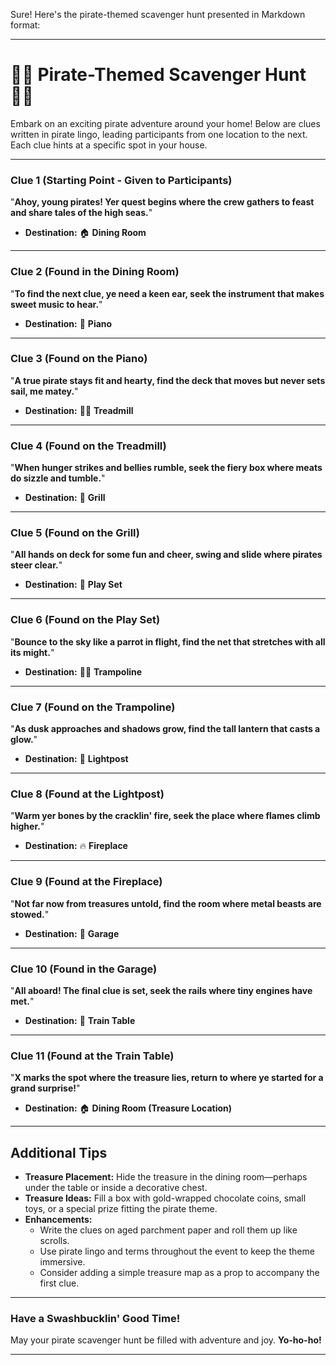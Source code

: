 Sure! Here's the pirate-themed scavenger hunt presented in Markdown format:

---

# 🏴‍☠️ Pirate-Themed Scavenger Hunt 🏴‍☠️

Embark on an exciting pirate adventure around your home! Below are clues written in pirate lingo, leading participants from one location to the next. Each clue hints at a specific spot in your house.

---

### **Clue 1 (Starting Point - Given to Participants)**

"**Ahoy, young pirates! Yer quest begins where the crew gathers to feast and share tales of the high seas.**"

- **Destination:** 🏠 **Dining Room**

---

### **Clue 2 (Found in the Dining Room)**

"**To find the next clue, ye need a keen ear, seek the instrument that makes sweet music to hear.**"

- **Destination:** 🎹 **Piano**

---

### **Clue 3 (Found on the Piano)**

"**A true pirate stays fit and hearty, find the deck that moves but never sets sail, me matey.**"

- **Destination:** 🏃‍♂️ **Treadmill**

---

### **Clue 4 (Found on the Treadmill)**

"**When hunger strikes and bellies rumble, seek the fiery box where meats do sizzle and tumble.**"

- **Destination:** 🍖 **Grill**

---

### **Clue 5 (Found on the Grill)**

"**All hands on deck for some fun and cheer, swing and slide where pirates steer clear.**"

- **Destination:** 🛝 **Play Set**

---

### **Clue 6 (Found on the Play Set)**

"**Bounce to the sky like a parrot in flight, find the net that stretches with all its might.**"

- **Destination:** 🤸‍♀️ **Trampoline**

---

### **Clue 7 (Found on the Trampoline)**

"**As dusk approaches and shadows grow, find the tall lantern that casts a glow.**"

- **Destination:** 🔦 **Lightpost**

---

### **Clue 8 (Found at the Lightpost)**

"**Warm yer bones by the cracklin' fire, seek the place where flames climb higher.**"

- **Destination:** 🔥 **Fireplace**

---

### **Clue 9 (Found at the Fireplace)**

"**Not far now from treasures untold, find the room where metal beasts are stowed.**"

- **Destination:** 🚗 **Garage**

---

### **Clue 10 (Found in the Garage)**

"**All aboard! The final clue is set, seek the rails where tiny engines have met.**"

- **Destination:** 🚂 **Train Table**

---

### **Clue 11 (Found at the Train Table)**

"**X marks the spot where the treasure lies, return to where ye started for a grand surprise!**"

- **Destination:** 🏠 **Dining Room (Treasure Location)**

---

## **Additional Tips**

- **Treasure Placement:** Hide the treasure in the dining room—perhaps under the table or inside a decorative chest.
- **Treasure Ideas:** Fill a box with gold-wrapped chocolate coins, small toys, or a special prize fitting the pirate theme.
- **Enhancements:**
  - Write the clues on aged parchment paper and roll them up like scrolls.
  - Use pirate lingo and terms throughout the event to keep the theme immersive.
  - Consider adding a simple treasure map as a prop to accompany the first clue.

---

### **Have a Swashbucklin' Good Time!**

May your pirate scavenger hunt be filled with adventure and joy. **Yo-ho-ho!**

---